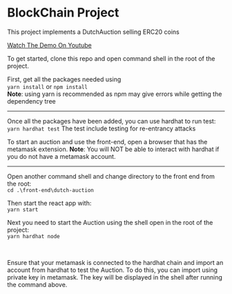 # BlockChain Project

This project implements a DutchAuction selling ERC20 coins

[Watch The Demo On Youtube](https://youtu.be/0-PKlJwvao4)

To get started, clone this repo and open command shell in the root of the project.

First, get all the packages needed using<br>
`yarn install`
or
`npm install`<br>
**Note**: using yarn is recommended as npm may give errors while getting the dependency tree

---

Once all the packages have been added, you can use hardhat to run test:
`yarn hardhat test`
The test include testing for re-entrancy attacks

To start an auction and use the front-end, open a browser that has the metamask extension.
**Note**: You will NOT be able to interact with hardhat if you do not have a metamask account.

---

Open another command shell and change directory to the front end
from the root:<br>
`cd .\front-end\dutch-auction`

Then start the react app with:<br>
`yarn start`

Next you need to start the Auction using the shell open in the root of the project:<br>
`yarn hardhat node`

<br>

Ensure that your metamask is connected to the hardhat chain and import an account from hardhat to test the Auction.
To do this, you can import using private key in metamask. The key will be displayed in the shell after running the command above.
